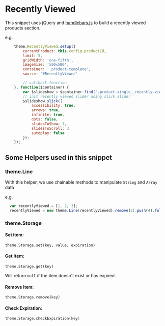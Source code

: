 # Recently Viewed

This snippet uses jQuery and [handlebars.js](http://handlebarsjs.com/) to build a recently viewed products section.

e.g.

```javascript
	theme.RecentlyViewed.setup({
		currentProduct: this.config.productId,
		limit: 5,
		gridWidth: 'one-fifth',
		imageSize: '500x500',
		container: '.product-template',
		source: '#RecentlyViewed'

		// callback function
	}, function($container) {
		var $slideshow = $container.find('.product-single__recently-viewed .slideshow');
		// init recently viewed slider using slick slider
		$slideshow.slick({
			accessibility: true,
			arrows: true,
			infinite: true,
			dots: false,
			slidesToShow: 3,
			slidesToScroll: 3,
			autoplay: false
		});
	});
```

## Some Helpers used in this snippet

### theme.Line

With this helper, we use chainable methods to manipulate `String` and `Array` data

e.g.

```javascript
  var recentlyViewed = [1, 2, 3];
  recentlyViewed = new theme.Line(recentlyViewed).remove(2).push(4).fold(); // [1, 3, 4]
```

### theme.Storage

#### Set item:

`theme.Storage.set(key, value, expiration)`

#### Get Item:

`theme.Storage.get(key)`

Will return `null` if the item doesn't exist or has expired.

#### Remove Item:

`theme.Storage.remove(key)`

#### Check Expiration:

`theme.Storage.checkExpiration(key)`